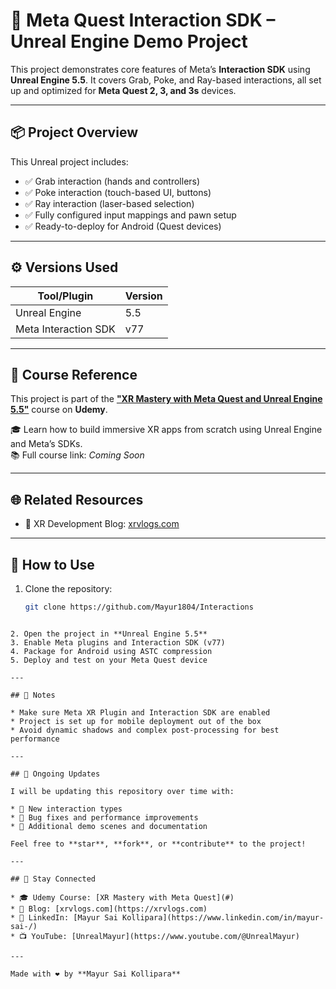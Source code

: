 # 🧰 Meta Quest Interaction SDK – Unreal Engine Demo Project

This project demonstrates core features of Meta’s **Interaction SDK** using **Unreal Engine 5.5**. It covers Grab, Poke, and Ray-based interactions, all set up and optimized for **Meta Quest 2, 3, and 3s** devices.

---

## 📦 Project Overview

This Unreal project includes:

- ✅ Grab interaction (hands and controllers)
- ✅ Poke interaction (touch-based UI, buttons)
- ✅ Ray interaction (laser-based selection)
- ✅ Fully configured input mappings and pawn setup
- ✅ Ready-to-deploy for Android (Quest devices)

---

## ⚙️ Versions Used

| Tool/Plugin            | Version |
|------------------------|---------|
| Unreal Engine          | 5.5     |
| Meta Interaction SDK   | v77     |

---

## 📘 Course Reference

This project is part of the [**"XR Mastery with Meta Quest and Unreal Engine 5.5"**](#) course on **Udemy**.

🎓 Learn how to build immersive XR apps from scratch using Unreal Engine and Meta’s SDKs.  
📚 Full course link: *Coming Soon*

---

## 🌐 Related Resources

- 📰 XR Development Blog: [xrvlogs.com](https://xrvlogs.com)

---

## 🚀 How to Use

1. Clone the repository:
   ```bash
   git clone https://github.com/Mayur1804/Interactions
````

2. Open the project in **Unreal Engine 5.5**
3. Enable Meta plugins and Interaction SDK (v77)
4. Package for Android using ASTC compression
5. Deploy and test on your Meta Quest device

---

## 📌 Notes

* Make sure Meta XR Plugin and Interaction SDK are enabled
* Project is set up for mobile deployment out of the box
* Avoid dynamic shadows and complex post-processing for best performance

---

## 🔄 Ongoing Updates

I will be updating this repository over time with:

* 🧪 New interaction types
* 🐞 Bug fixes and performance improvements
* 📁 Additional demo scenes and documentation

Feel free to **star**, **fork**, or **contribute** to the project!

---

## 📩 Stay Connected

* 🎓 Udemy Course: [XR Mastery with Meta Quest](#)
* 📰 Blog: [xrvlogs.com](https://xrvlogs.com)
* 🔗 LinkedIn: [Mayur Sai Kollipara](https://www.linkedin.com/in/mayur-sai-/)
* 📺 YouTube: [UnrealMayur](https://www.youtube.com/@UnrealMayur)

---

Made with ❤️ by **Mayur Sai Kollipara**
